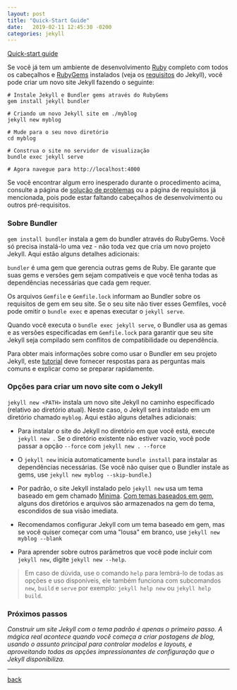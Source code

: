 ```yaml
---
layout: post
title: "Quick-Start Guide"
date:   2019-02-11 12:45:30 -0200
categories: jekyll
---
```


[Quick-start guide](https://jekyllrb.com/docs/quickstart/)

Se você já tem um ambiente de desenvolvimento [Ruby](https://www.ruby-lang.org/en/downloads/) completo com todos os cabeçalhos e [RubyGems](https://rubygems.org/pages/download) instalados (veja os [requisitos](https://jekyllrb.com/docs/installation/#requirements) do Jekyll), você pode criar um novo site Jekyll fazendo o seguinte:

```shell
# Instale Jekyll e Bundler gems através do RubyGems
gem install jekyll bundler

# Criando um novo Jekyll site em ./myblog
jekyll new myblog

# Mude para o seu novo diretório
cd myblog

# Construa o site no servidor de visualização
bundle exec jekyll serve

# Agora navegue para http://localhost:4000
```

Se você encontrar algum erro inesperado durante o procedimento acima, consulte a página de [solução de problemas](https://jekyllrb.com/docs/troubleshooting/#configuration-problems) ou a página de requisitos já mencionada, pois pode estar faltando cabeçalhos de desenvolvimento ou outros pré-requisitos.

### Sobre Bundler

`gem install bundler` instala a gem do bundler através do RubyGems. Você só precisa instalá-lo uma vez - não toda vez que cria um novo projeto Jekyll. Aqui estão alguns detalhes adicionais:

`bundler` é uma gem que gerencia outras gems de Ruby. Ele garante que suas gems e versões gem sejam compatíveis e que você tenha todas as dependências necessárias que cada gem requer.

Os arquivos `Gemfile` e `Gemfile.lock` informam ao Bundler sobre os requisitos de gem em seu site. Se o seu site não tiver esses Gemfiles, você pode omitir o `bundle exec` e apenas executar o `jekyll serve`.

Quando você executa o `bundle exec jekyll serve`, o Bundler usa as gemas e as versões especificadas em `Gemfile.lock` para garantir que seu site Jekyll seja compilado sem conflitos de compatibilidade ou dependência.

Para obter mais informações sobre como usar o Bundler em seu projeto Jekyll, este [tutorial](https://jekyllrb.com/tutorials/using-jekyll-with-bundler/) deve fornecer respostas para as perguntas mais comuns e explicar como se preparar rapidamente.

### Opções para criar um novo site com o Jekyll

`jekyll new <PATH>` instala um novo site Jekyll no caminho especificado (relativo ao diretório atual). Neste caso, o Jekyll será instalado em um diretório chamado `myblog`. Aqui estão alguns detalhes adicionais:

  * Para instalar o site do Jekyll no diretório em que você está, execute `jekyll new .` Se o diretório existente não estiver vazio, você pode passar a opção `--force` com `jekyll new . --force`

  * O `jekyll new` inicia automaticamente `bundle install` para instalar as dependências necessárias. (Se você não quiser que o Bundler instale as gems, use `jekyll new myblog --skip-bundle`.)

  * Por padrão, o site Jekyll instalado pelo `jekyll new` usa um tema baseado em gem chamado [Minima](https://github.com/jekyll/minima). [Com temas baseados em gem](https://jekyllrb.com/docs/themes), alguns dos diretórios e arquivos são armazenados na gem do tema, escondidos de sua visão imediata.

  * Recomendamos configurar Jekyll com um tema baseado em gem, mas se você quiser começar com uma "lousa" em branco, use `jekyll new myblog --blank`

  * Para aprender sobre outros parâmetros que você pode incluir com `jekyll new`, digite `jekyll new --help`.

> Em caso de dúvida, use o comando `help` para lembrá-lo de todas as opções e uso disponíveis, ele também funciona com subcomandos `new`, `build` e `serve` por exemplo: `jekyll help new` ou `jekyll help build`.

### Próximos passos

_Construir um site Jekyll com o tema padrão é apenas o primeiro passo. A mágica real acontece quando você começa a criar postagens de blog, usando o assunto principal para controlar modelos e layouts, e aproveitando todas as opções impressionantes de configuração que o Jekyll disponibiliza._

***
[back](./blog.html)